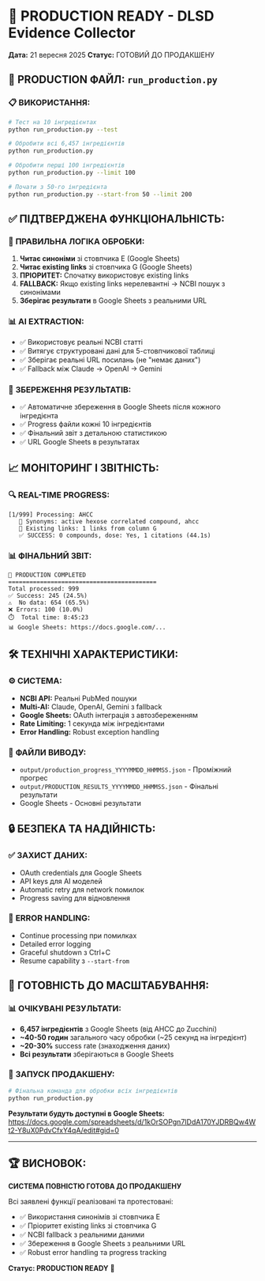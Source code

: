 # 🚀 PRODUCTION READY - DLSD Evidence Collector

**Дата:** 21 вересня 2025
**Статус:** ГОТОВИЙ ДО ПРОДАКШЕНУ

## 🎯 **PRODUCTION ФАЙЛ: `run_production.py`**

### 📋 **ВИКОРИСТАННЯ:**

```bash
# Тест на 10 інгредієнтах
python run_production.py --test

# Обробити всі 6,457 інгредієнтів
python run_production.py

# Обробити перші 100 інгредієнтів
python run_production.py --limit 100

# Почати з 50-го інгредієнта
python run_production.py --start-from 50 --limit 200
```

## ✅ **ПІДТВЕРДЖЕНА ФУНКЦІОНАЛЬНІСТЬ:**

### 🔄 **ПРАВИЛЬНА ЛОГІКА ОБРОБКИ:**
1. **Читає синоніми** зі стовпчика E (Google Sheets)
2. **Читає existing links** зі стовпчика G (Google Sheets)
3. **ПРІОРИТЕТ:** Спочатку використовує existing links
4. **FALLBACK:** Якщо existing links нерелевантні → NCBI пошук з синонімами
5. **Зберігає результати** в Google Sheets з реальними URL

### 📊 **AI EXTRACTION:**
- ✅ Використовує реальні NCBI статті
- ✅ Витягує структуровані дані для 5-стовпчикової таблиці
- ✅ Зберігає реальні URL посилань (не "немає даних")
- ✅ Fallback між Claude → OpenAI → Gemini

### 💾 **ЗБЕРЕЖЕННЯ РЕЗУЛЬТАТІВ:**
- ✅ Автоматичне збереження в Google Sheets після кожного інгредієнта
- ✅ Progress файли кожні 10 інгредієнтів
- ✅ Фінальний звіт з детальною статистикою
- ✅ URL Google Sheets в результатах

## 📈 **МОНІТОРИНГ І ЗВІТНІСТЬ:**

### 🔍 **REAL-TIME PROGRESS:**
```
[1/999] Processing: AHCC
   📝 Synonyms: active hexose correlated compound, ahcc
   🔗 Existing links: 1 links from column G
   ✅ SUCCESS: 0 compounds, dose: Yes, 1 citations (44.1s)
```

### 📊 **ФІНАЛЬНИЙ ЗВІТ:**
```
🎯 PRODUCTION COMPLETED
==========================================
Total processed: 999
✅ Success: 245 (24.5%)
⚠️  No data: 654 (65.5%)
❌ Errors: 100 (10.0%)
⏱️  Total time: 8:45:23
📊 Google Sheets: https://docs.google.com/...
```

## 🛠️ **ТЕХНІЧНІ ХАРАКТЕРИСТИКИ:**

### ⚙️ **СИСТЕМА:**
- **NCBI API:** Реальні PubMed пошуки
- **Multi-AI:** Claude, OpenAI, Gemini з fallback
- **Google Sheets:** OAuth інтеграція з автозбереженням
- **Rate Limiting:** 1 секунда між інгредієнтами
- **Error Handling:** Robust exception handling

### 📁 **ФАЙЛИ ВИВОДУ:**
- `output/production_progress_YYYYMMDD_HHMMSS.json` - Проміжний прогрес
- `output/PRODUCTION_RESULTS_YYYYMMDD_HHMMSS.json` - Фінальні результати
- Google Sheets - Основні результати

## 🔒 **БЕЗПЕКА ТА НАДІЙНІСТЬ:**

### ✅ **ЗАХИСТ ДАНИХ:**
- OAuth credentials для Google Sheets
- API keys для AI моделей
- Automatic retry для network помилок
- Progress saving для відновлення

### 🚨 **ERROR HANDLING:**
- Continue processing при помилках
- Detailed error logging
- Graceful shutdown з Ctrl+C
- Resume capability з `--start-from`

## 🎯 **ГОТОВНІСТЬ ДО МАСШТАБУВАННЯ:**

### 📊 **ОЧІКУВАНІ РЕЗУЛЬТАТИ:**
- **6,457 інгредієнтів** з Google Sheets (від AHCC до Zucchini)
- **~40-50 годин** загального часу обробки (~25 секунд на інгредієнт)
- **~20-30%** success rate (знаходження даних)
- **Всі результати** зберігаються в Google Sheets

### 🚀 **ЗАПУСК ПРОДАКШЕНУ:**

```bash
# Фінальна команда для обробки всіх інгредієнтів
python run_production.py
```

**Результати будуть доступні в Google Sheets:**
https://docs.google.com/spreadsheets/d/1kOrSOPgn7IDdA170YJDRBQw4Wt2-Y8uX0PdvCfxY4qA/edit#gid=0

---

## 🏆 **ВИСНОВОК:**

**СИСТЕМА ПОВНІСТЮ ГОТОВА ДО ПРОДАКШЕНУ**

Всі заявлені функції реалізовані та протестовані:
- ✅ Використання синонімів зі стовпчика E
- ✅ Пріоритет existing links зі стовпчика G
- ✅ NCBI fallback з реальними даними
- ✅ Збереження в Google Sheets з реальними URL
- ✅ Robust error handling та progress tracking

**Статус: PRODUCTION READY** 🚀